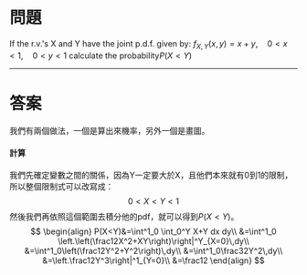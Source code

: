 # 問題
If the r.v.'s X and Y have the joint p.d.f. given by:
$f_{X,Y}(x,y)=x+y,\quad 0<x< 1,\quad 0<y< 1$
calculate the probability$P(X<Y)$
- - -
# 答案
我們有兩個做法，一個是算出來機率，另外一個是畫圖。
#### 計算
我們先確定變數之間的關係，因為Y一定要大於X，且他們本來就有0到1的限制，所以整個限制式可以改寫成：
$$
0<X<Y<1
$$
然後我們再依照這個範圍去積分他的pdf，就可以得到$P(X<Y)$。
$$
\begin{align}
P(X<Y)&=\int^1_0 \int_0^Y X+Y dx dy\\
&=\int^1_0 \left.\left(\frac12X^2+XY\right)\right|^Y_{X=0}\,dy\\
&=\int^1_0\left(\frac12Y^2+Y^2\right)\,dy\\
&=\int^1_0\frac32Y^2\,dy\\
&=\left.\frac12Y^3\right|^1_{Y=0}\\
&=\frac12
\end{align}
$$